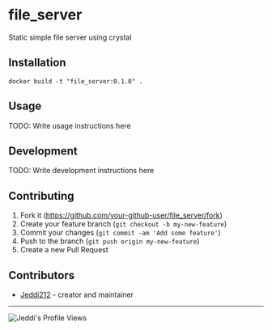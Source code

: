 # file_server

Static simple file server using crystal

## Installation

`docker build -t "file_server:0.1.0" .`

## Usage

TODO: Write usage instructions here

## Development

TODO: Write development instructions here

## Contributing

1. Fork it (<https://github.com/your-github-user/file_server/fork>)
2. Create your feature branch (`git checkout -b my-new-feature`)
3. Commit your changes (`git commit -am 'Add some feature'`)
4. Push to the branch (`git push origin my-new-feature`)
5. Create a new Pull Request

## Contributors

- [Jeddi212](https://github.com/your-github-user) - creator and maintainer

<hr>

![Jeddi's Profile Views](https://api.visitorbadge.io/api/visitors?path=https%3A%2F%2Fgithub.com%2FJeddi212&countColor=%23fce775&style=flat-square)
